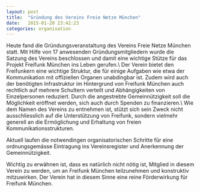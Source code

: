 ```yaml
---
layout: post
title:  "Gründung des Vereins Freie Netze München"
date:   2015-01-20 23:42:23
categories: organisation
---
```


Heute fand die Gründungsveranstaltung des Vereins Freie Netze München statt.
Mit Hilfe von 17 anwesenden Gründungsmitgliedern wurde die Satzung des Vereins 
beschlossen und damit eine wichtige Stütze für das Projekt Freifunk 
München ins Leben gerufen.\\
Der Verein bietet den Freifunkern eine wichtige Struktur, die für einige 
Aufgaben wie etwa der Kommunikation mit offiziellen Organen unabdingbar ist.
Zudem wird auch der benötigten Infrastruktur im Hintergrund von Freifunk 
München auch rechtlich auf mehrere Schultern verteilt und Abhängigkeiten 
von Einzelpersonen reduziert.
Durch die angestrebte Gemeinnützigkeit soll die Möglichkeit eröffnet werden, 
sich auch durch Spenden zu finanzieren.\\
Wie dem Namen des Vereins zu entnehmen ist, stützt sich sein Zweck nicht 
ausschliesslich auf die Unterstützung von Freifunk, sondern vielmehr 
generell an die Ermöglichung und Erhaltung von freien Kommunikationsstrukturen.

Aktuell laufen die notwendingen organisatorischen Schritte für eine 
ordnungsgemässe Eintragung ins Vereinsregister und Anerkennung der 
Gemeinnützigkeit.

Wichtig zu erwähnen ist, dass es natürlich nicht nötig ist, 
Mitglied in diesem Verein zu werden, um an Freifunk München teilzunehmen und 
konstruktiv mitzuwirken. Der Verein hat in diesem Sinne eine reine Förderwirkung 
für Freifunk München.
